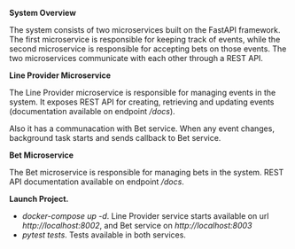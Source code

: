 **System Overview**

The system consists of two microservices built on the FastAPI framework. The first microservice is responsible for keeping track of events, while the second microservice is responsible for accepting bets on those events. The two microservices communicate with each other through a REST API.

**Line Provider Microservice**

The Line Provider microservice is responsible for managing events in the system. It exposes REST API for creating, retrieving and updating events (documentation available on endpoint */docs*).

Also it has a communacation with Bet service. When any event changes, background task starts and sends callback to Bet service.

**Bet Microservice**

The Bet microservice is responsible for managing bets in the system. REST API documentation available on endpoint */docs*.

**Launch Project.**

- *docker-compose up -d*. Line Provider service starts available on url *http://localhost:8002*, and Bet service on *http://localhost:8003*
- *pytest tests*. Tests available in both services.
